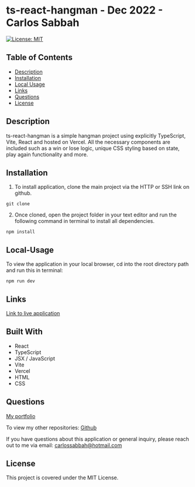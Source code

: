 # ts-react-hangman - Dec 2022 - Carlos Sabbah

[![License: MIT](https://img.shields.io/badge/License-MIT-yellow.svg)](https://opensource.org/licenses/MIT)

## Table of Contents

- [Description](#Description)
- [Installation](#Installation)
- [Local Usage](#Local-Usage)
- [Links](#Links)
- [Questions](#Questions)
- [License](#License)

##

## Description

ts-react-hangman is a simple hangman project using explicitly TypeScript, Vite, React and hosted on Vercel. All the necessary components are included such as a win or lose logic, unique CSS styling based on state, play again functionality and more.

## Installation

1. To install application, clone the main project via the HTTP or SSH link on github.

```
git clone
```

2. Once cloned, open the project folder in your text editor and run the following command in terminal to install all dependencies.

```
npm install
```

## Local-Usage

To view the application in your local browser, cd into the root directory path and run this in terminal:

```
npm run dev
```

## Links

[Link to live application](https://ts-react-hangman.vercel.app/)

## Built With

- React
- TypeScript
- JSX / JavaScript
- Vite
- Vercel
- HTML
- CSS

## Questions

[My portfolio](https://csabbah.github.io/Carlos-Sabbah-portfolio/)

To view my other repositories:
[Github](https://github.com/csabbah)

If you have questions about this application or general inquiry, please reach out to me via email: carlossabbah@hotmail.com

## License

This project is covered under the MIT License.
